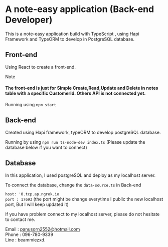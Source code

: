 # A note-easy application (Back-end Developer)

This is a note-easy application build with TypeScript , using Hapi Framework and TypeORM to develop in PostgreSQL database.

## Front-end
Using React to create a front-end.

> [!NOTE]
> #### **The front-end is just for Simple Create,Read,Update and Delete in notes table with a specific CustomerId. Others API is not connected yet.**

Running using `npm start`

## Back-end
Created using Hapi framework, typeORM to develop postgreSQL database.

Running by using `npm run ts-node-dev index.ts` (Please update the database below if you want to connect)

## Database

In this application, I used postgreSQL and deploy as my localhost server. 

To connect the database, change the `data-source.ts` in Back-end

`host: '0.tcp.ap.ngrok.io`\
`port : 17693` (the port might be change everytime I public the new localhost port, But I will keep updated it)


If you have problem connect to my localhost server, please do not hesitate to contact me.

Email : panusorn2552@hotmail.com\
Phone : 096-780-9339\
Line : beammiezxd.
